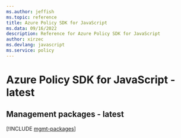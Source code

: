 ```yaml
---
ms.author: jeffish
ms.topic: reference
title: Azure Policy SDK for JavaScript
ms.data: 09/16/2022
description: Reference for Azure Policy SDK for JavaScript
author: xirzec
ms.devlang: javascript
ms.service: policy
---
```

# Azure Policy SDK for JavaScript - latest

## Management packages - latest
[!INCLUDE [mgmt-packages](policy-mgmt-index.md)]